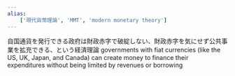 ```yaml
---
alias:
    ['現代貨幣理論', 'MMT', 'modern monetary theory']
---
```

自国通貨を発行できる政府は財政赤字で破綻しない、財政赤字を気にせず公共事業を拡充できる、という経済理論
governments with fiat currencies (like the US, UK, Japan, and Canada) can create money to finance their expenditures without being limited by revenues or borrowing
